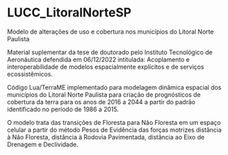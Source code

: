 # LUCC_LitoralNorteSP
Modelo de alterações de uso e cobertura nos municípios do Litoral Norte Paulista

Material suplementar da tese de doutorado pelo Instituto Tecnológico de Aeronáutica defendida em 06/12/2022 intitulada: Acoplamento e interoperabilidade de modelos espacialmente explícitos e de serviços ecossistêmicos.

Código Lua/TerraME implementado para modelagem dinâmica espacial dos municípios do Litoral Norte Paulista para criação de prognósticos de cobertura da terra para os anos de 2016 a 2044 a partir do padrão identificado no período de 1986 a 2015.

O modelo trata das transições de Floresta para Não Floresta em um espaço celular a partir do método Pesos de Evidência das forças motrizes distância à Não Floresta, distância à Rodovia Pavimentada, distância ao Eixo de Drenagem e Declividade.
